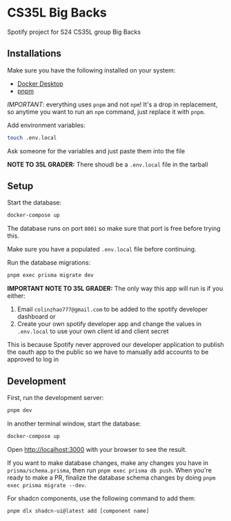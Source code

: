 # CS35L Big Backs

Spotify project for S24 CS35L group Big Backs

## Installations

Make sure you have the following installed on your system:
- [Docker Desktop](https://www.docker.com/products/docker-desktop/)
- [pnpm](https://pnpm.io/)

*IMPORTANT*: everything uses `pnpm` and not `npm`! It's a drop in replacement, so anytime you want to run an `npm` command, just replace it with `pnpm`.

Add environment variables:

```bash
touch .env.local
```
Ask someone for the variables and just paste them into the file

**NOTE TO 35L GRADER:** There shoudl be a `.env.local` file in the tarball

## Setup

Start the database:

```bash
docker-compose up
```
The database runs on port `8001` so make sure that port is free before trying this.

Make sure you have a populated `.env.local` file before continuing.

Run the database migrations:

```bash
pnpm exec prisma migrate dev
```

**IMPORTANT NOTE TO 35L GRADER:** The only way this app will run is if you either:
1. Email `colinzhao777@gmail.com` to be added to the spotify developer dashboard or
2. Create your own spotify developer app and change the values in `.env.local` to use your own client id and client secret

This is because Spotify never approved our developer application to publish the oauth app to the public so we have to manually add accounts to be approved to log in

## Development

First, run the development server:

```bash
pnpm dev
```

In another terminal window, start the database:

```bash
docker-compose up
```

Open [http://localhost:3000](http://localhost:3000) with your browser to see the result.

If you want to make database changes, make any changes you have in `prisma/schema.prisma`, then run `pnpm exec prisma db push`.
When you're ready to make a PR, finalize the database schema changes by doing `pnpm exec prisma migrate --dev`.

For shadcn components, use the following command to add them:

```bash
pnpm dlx shadcn-ui@latest add [component name]
```
